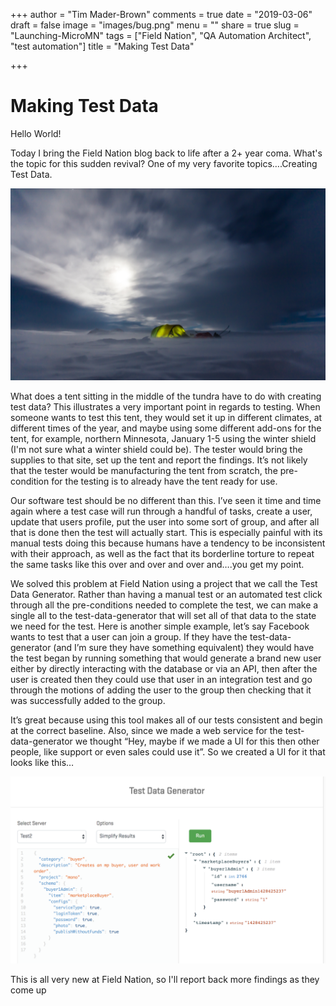 +++
author = "Tim Mader-Brown"
comments = true
date = "2019-03-06"
draft = false
image = "images/bug.png"
menu = ""
share = true
slug = "Launching-MicroMN"
tags = ["Field Nation", "QA Automation Architect", "test automation"]
title = "Making Test Data"

+++

# Making Test Data


Hello World!

Today I bring the Field Nation blog back to life after a 2+ year coma. What's the topic for this sudden revival?  One of my very favorite topics….Creating Test Data.  

![tent in the tundra](./../../static/images/ice_tent.jpg)

What does a tent sitting in the middle of the tundra have to do with creating test data? This illustrates a very important point in regards to testing.  When someone wants to test this tent, they would set it up in different climates, at different times of the year, and maybe using some different add-ons for the tent, for example, northern Minnesota, January 1-5 using the winter shield (I'm not sure what a winter shield could be).  The tester would bring the supplies to that site, set up the tent and report the findings.  It’s not likely that the tester would be manufacturing the tent from scratch, the pre-condition for the testing is to already have the tent ready for use.

Our software test should be no different than this.  I’ve seen it time and time again where a test case will run through a handful of tasks, create a user, update that users profile, put the user into some sort of group, and after all that is done then the test will actually start.  This is especially painful with its manual tests doing this because humans have a tendency to be inconsistent with their approach, as well as the fact that its borderline torture to repeat the same tasks like this over and over and over and….you get my point.

We solved this problem at Field Nation using a project that we call the Test Data Generator.  Rather than having a manual test or an automated test click through all the pre-conditions needed to complete the test, we can make a single all to the test-data-generator that will set all of that data to the state we need for the test.  Here is another simple example, let’s say Facebook wants to test that a user can join a group.  If they have the test-data-generator (and I’m sure they have something equivalent) they would have the test began by running something that would generate a brand new user either by directly interacting with the database or via an API, then after the user is created then they could use that user in an integration test and go through the motions of adding the user to the group then checking that it was successfully added to the group.

It’s great because using this tool makes all of our tests consistent and begin at the correct baseline.  Also, since we made a web service for the test-data-generator we thought “Hey, maybe if we made a UI for this then other people, like support or even sales could use it”.  So we created a UI for it that looks like this…

![test data generator ui](./../../static/images/tdgUI.png)

This is all very new at Field Nation, so I'll report back more findings as they come up
